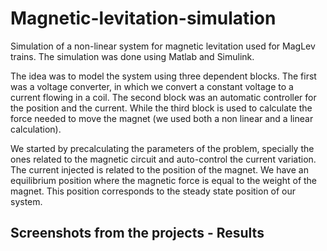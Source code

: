 # Magnetic-levitation-simulation
Simulation of a non-linear system for magnetic levitation used for MagLev trains. The simulation was done using Matlab and Simulink. 

The idea was to model the system using three dependent blocks. The first was a voltage converter, in which we convert a constant voltage to a current flowing in a coil. The second block was an automatic controller for the position and the current. While the third block is used to calculate the force needed to move the magnet (we used both a non linear and a linear calculation).

We started by precalculating the parameters of the problem, specially the ones related to the magnetic circuit and auto-control the current variation. The current injected is related to the position of the magnet. We have an equilibrium position where the magnetic force is equal to the weight of the magnet. This position corresponds to the steady state position of our system.

## Screenshots from the projects - Results


